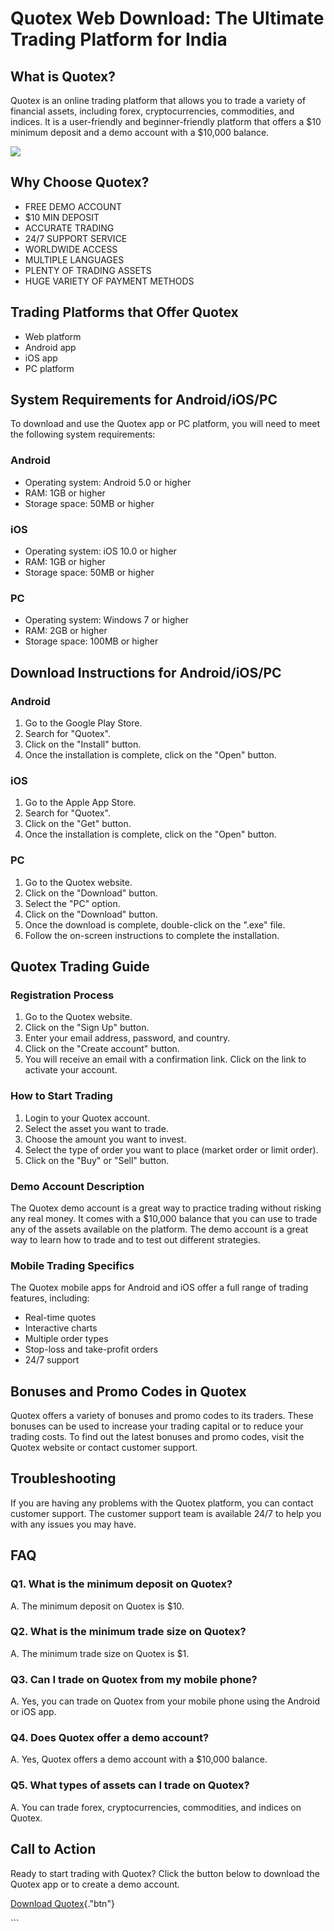 # Quotex Web Download: The Ultimate Trading Platform for India

## What is Quotex?

Quotex is an online trading platform that allows you to trade a variety
of financial assets, including forex, cryptocurrencies, commodities, and
indices. It is a user-friendly and beginner-friendly platform that
offers a \$10 minimum deposit and a demo account with a \$10,000
balance.

[![](https://static.quotex.io/files/5_en/300_250.jpg)](https://traff.sbs/brokerqxsignupf)

## Why Choose Quotex?

-   FREE DEMO ACCOUNT
-   \$10 MIN DEPOSIT
-   ACCURATE TRADING
-   24/7 SUPPORT SERVICE
-   WORLDWIDE ACCESS
-   MULTIPLE LANGUAGES
-   PLENTY OF TRADING ASSETS
-   HUGE VARIETY OF PAYMENT METHODS

## Trading Platforms that Offer Quotex

-   Web platform
-   Android app
-   iOS app
-   PC platform

## System Requirements for Android/iOS/PC

To download and use the Quotex app or PC platform, you will need to meet
the following system requirements:

### Android

-   Operating system: Android 5.0 or higher
-   RAM: 1GB or higher
-   Storage space: 50MB or higher

### iOS

-   Operating system: iOS 10.0 or higher
-   RAM: 1GB or higher
-   Storage space: 50MB or higher

### PC

-   Operating system: Windows 7 or higher
-   RAM: 2GB or higher
-   Storage space: 100MB or higher

## Download Instructions for Android/iOS/PC

### Android

1.  Go to the Google Play Store.
2.  Search for "Quotex".
3.  Click on the "Install" button.
4.  Once the installation is complete, click on the "Open" button.

### iOS

1.  Go to the Apple App Store.
2.  Search for "Quotex".
3.  Click on the "Get" button.
4.  Once the installation is complete, click on the "Open" button.

### PC

1.  Go to the Quotex website.
2.  Click on the "Download" button.
3.  Select the "PC" option.
4.  Click on the "Download" button.
5.  Once the download is complete, double-click on the ".exe"
    file.
6.  Follow the on-screen instructions to complete the installation.

## Quotex Trading Guide

### Registration Process

1.  Go to the Quotex website.
2.  Click on the "Sign Up" button.
3.  Enter your email address, password, and country.
4.  Click on the "Create account" button.
5.  You will receive an email with a confirmation link. Click on the
    link to activate your account.

### How to Start Trading

1.  Login to your Quotex account.
2.  Select the asset you want to trade.
3.  Choose the amount you want to invest.
4.  Select the type of order you want to place (market order or limit
    order).
5.  Click on the "Buy" or "Sell" button.

### Demo Account Description

The Quotex demo account is a great way to practice trading without
risking any real money. It comes with a \$10,000 balance that you can
use to trade any of the assets available on the platform. The demo
account is a great way to learn how to trade and to test out different
strategies.

### Mobile Trading Specifics

The Quotex mobile apps for Android and iOS offer a full range of trading
features, including:

-   Real-time quotes
-   Interactive charts
-   Multiple order types
-   Stop-loss and take-profit orders
-   24/7 support

## Bonuses and Promo Codes in Quotex

Quotex offers a variety of bonuses and promo codes to its traders. These
bonuses can be used to increase your trading capital or to reduce your
trading costs. To find out the latest bonuses and promo codes, visit the
Quotex website or contact customer support.

## Troubleshooting

If you are having any problems with the Quotex platform, you can contact
customer support. The customer support team is available 24/7 to help
you with any issues you may have.

## FAQ

### Q1. What is the minimum deposit on Quotex?

A. The minimum deposit on Quotex is \$10.

### Q2. What is the minimum trade size on Quotex?

A. The minimum trade size on Quotex is \$1.

### Q3. Can I trade on Quotex from my mobile phone?

A. Yes, you can trade on Quotex from your mobile phone using the Android
or iOS app.

### Q4. Does Quotex offer a demo account?

A. Yes, Quotex offers a demo account with a \$10,000 balance.

### Q5. What types of assets can I trade on Quotex?

A. You can trade forex, cryptocurrencies, commodities, and indices on
Quotex.

## Call to Action

Ready to start trading with Quotex? Click the button below to download
the Quotex app or to create a demo account.

[Download Quotex](\%22https://traff.sbs/quotexonelink\%22){."btn"}

\`\`\`

